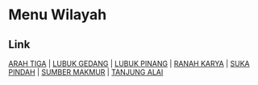 # Menu Wilayah

## Link

[ARAH TIGA](https://github.com/gigit-pemilu/pemilu-2024-17-bengkulu/tree/main/pilpres/hitung-suara/sub/17-bengkulu/sub/06-muko-muko/sub/01-lubuk-pinang/sub/2007-arah-tiga)
 | 
[LUBUK GEDANG](https://github.com/gigit-pemilu/pemilu-2024-17-bengkulu/tree/main/pilpres/hitung-suara/sub/17-bengkulu/sub/06-muko-muko/sub/01-lubuk-pinang/sub/2008-lubuk-gedang)
 | 
[LUBUK PINANG](https://github.com/gigit-pemilu/pemilu-2024-17-bengkulu/tree/main/pilpres/hitung-suara/sub/17-bengkulu/sub/06-muko-muko/sub/01-lubuk-pinang/sub/2006-lubuk-pinang)
 | 
[RANAH KARYA](https://github.com/gigit-pemilu/pemilu-2024-17-bengkulu/tree/main/pilpres/hitung-suara/sub/17-bengkulu/sub/06-muko-muko/sub/01-lubuk-pinang/sub/2018-ranah-karya)
 | 
[SUKA PINDAH](https://github.com/gigit-pemilu/pemilu-2024-17-bengkulu/tree/main/pilpres/hitung-suara/sub/17-bengkulu/sub/06-muko-muko/sub/01-lubuk-pinang/sub/2005-suka-pindah)
 | 
[SUMBER MAKMUR](https://github.com/gigit-pemilu/pemilu-2024-17-bengkulu/tree/main/pilpres/hitung-suara/sub/17-bengkulu/sub/06-muko-muko/sub/01-lubuk-pinang/sub/2013-sumber-makmur)
 | 
[TANJUNG ALAI](https://github.com/gigit-pemilu/pemilu-2024-17-bengkulu/tree/main/pilpres/hitung-suara/sub/17-bengkulu/sub/06-muko-muko/sub/01-lubuk-pinang/sub/2009-tanjung-alai)

